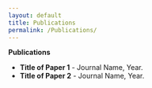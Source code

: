 ```yaml
---
layout: default
title: Publications
permalink: /Publications/
---
```

**Publications**

- **Title of Paper 1** - Journal Name, Year.
- **Title of Paper 2** - Journal Name, Year.

